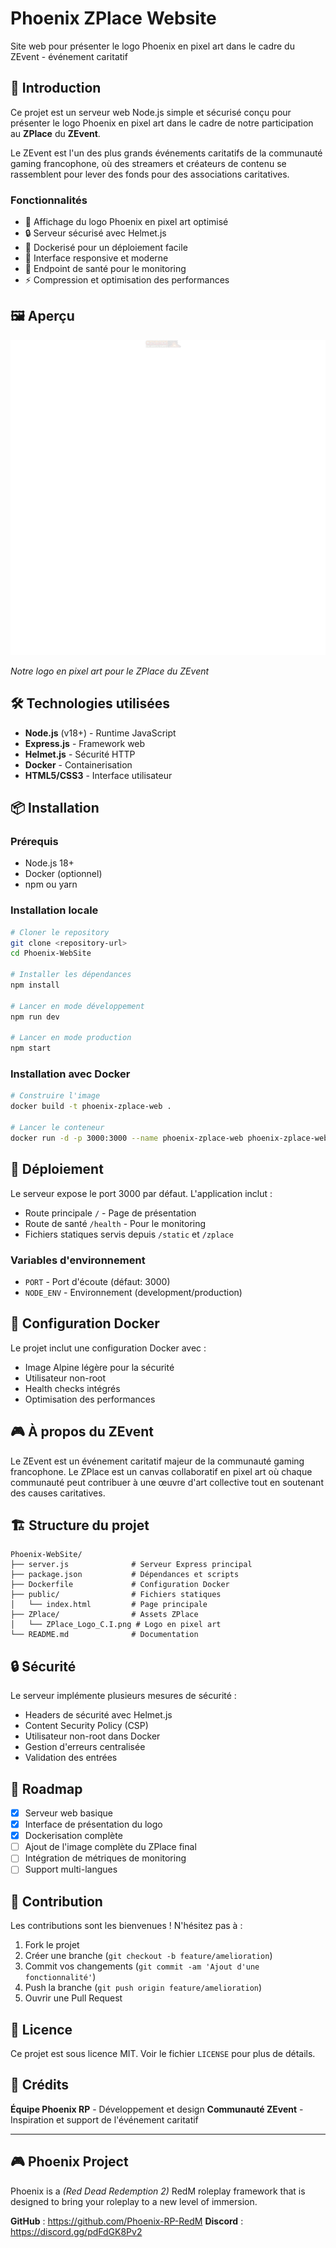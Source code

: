 # Phoenix ZPlace Website
Site web pour présenter le logo Phoenix en pixel art dans le cadre du ZEvent - événement caritatif

## 🎯 Introduction
Ce projet est un serveur web Node.js simple et sécurisé conçu pour présenter le logo Phoenix en pixel art dans le cadre de notre participation au **ZPlace** du **ZEvent**. 

Le ZEvent est l'un des plus grands événements caritatifs de la communauté gaming francophone, où des streamers et créateurs de contenu se rassemblent pour lever des fonds pour des associations caritatives.

### Fonctionnalités
- 🎨 Affichage du logo Phoenix en pixel art optimisé
- 🔒 Serveur sécurisé avec Helmet.js
- 🚀 Dockerisé pour un déploiement facile
- 📱 Interface responsive et moderne
- 🏥 Endpoint de santé pour le monitoring
- ⚡ Compression et optimisation des performances

## 🖼️ Aperçu
![Logo Phoenix ZPlace](ZPlace/ZPlace_Logo_C.I.png)

*Notre logo en pixel art pour le ZPlace du ZEvent*

## 🛠️ Technologies utilisées
- **Node.js** (v18+) - Runtime JavaScript
- **Express.js** - Framework web
- **Helmet.js** - Sécurité HTTP
- **Docker** - Containerisation
- **HTML5/CSS3** - Interface utilisateur

## 📦 Installation

### Prérequis
- Node.js 18+ 
- Docker (optionnel)
- npm ou yarn

### Installation locale
```bash
# Cloner le repository
git clone <repository-url>
cd Phoenix-WebSite

# Installer les dépendances
npm install

# Lancer en mode développement
npm run dev

# Lancer en mode production
npm start
```

### Installation avec Docker
```bash
# Construire l'image
docker build -t phoenix-zplace-web .

# Lancer le conteneur
docker run -d -p 3000:3000 --name phoenix-zplace-web phoenix-zplace-web
```

## 🚀 Déploiement

Le serveur expose le port 3000 par défaut. L'application inclut :
- Route principale `/` - Page de présentation
- Route de santé `/health` - Pour le monitoring
- Fichiers statiques servis depuis `/static` et `/zplace`

### Variables d'environnement
- `PORT` - Port d'écoute (défaut: 3000)
- `NODE_ENV` - Environnement (development/production)

## 🔧 Configuration Docker

Le projet inclut une configuration Docker avec :
- Image Alpine légère pour la sécurité
- Utilisateur non-root
- Health checks intégrés
- Optimisation des performances

## 🎮 À propos du ZEvent

Le ZEvent est un événement caritatif majeur de la communauté gaming francophone. Le ZPlace est un canvas collaboratif en pixel art où chaque communauté peut contribuer à une œuvre d'art collective tout en soutenant des causes caritatives.

## 🏗️ Structure du projet
```
Phoenix-WebSite/
├── server.js              # Serveur Express principal
├── package.json           # Dépendances et scripts
├── Dockerfile             # Configuration Docker
├── public/                # Fichiers statiques
│   └── index.html         # Page principale
├── ZPlace/                # Assets ZPlace
│   └── ZPlace_Logo_C.I.png # Logo en pixel art
└── README.md              # Documentation
```

## 🔒 Sécurité

Le serveur implémente plusieurs mesures de sécurité :
- Headers de sécurité avec Helmet.js
- Content Security Policy (CSP)
- Utilisateur non-root dans Docker
- Gestion d'erreurs centralisée
- Validation des entrées

## 🎯 Roadmap

- [x] Serveur web basique
- [x] Interface de présentation du logo
- [x] Dockerisation complète
- [ ] Ajout de l'image complète du ZPlace final
- [ ] Intégration de métriques de monitoring
- [ ] Support multi-langues

## 🤝 Contribution

Les contributions sont les bienvenues ! N'hésitez pas à :
1. Fork le projet
2. Créer une branche (`git checkout -b feature/amelioration`)
3. Commit vos changements (`git commit -am 'Ajout d'une fonctionnalité'`)
4. Push la branche (`git push origin feature/amelioration`)
5. Ouvrir une Pull Request

## 📄 Licence
Ce projet est sous licence MIT. Voir le fichier `LICENSE` pour plus de détails.

## 👥 Crédits
**Équipe Phoenix RP** - Développement et design
**Communauté ZEvent** - Inspiration et support de l'événement caritatif

---

## 🎮 Phoenix Project
Phoenix is a _(Red Dead Redemption 2)_ RedM roleplay framework that is designed to bring your roleplay to a new level of immersion.

**GitHub** : https://github.com/Phoenix-RP-RedM
**Discord** : https://discord.gg/pdFdGK8Pv2
